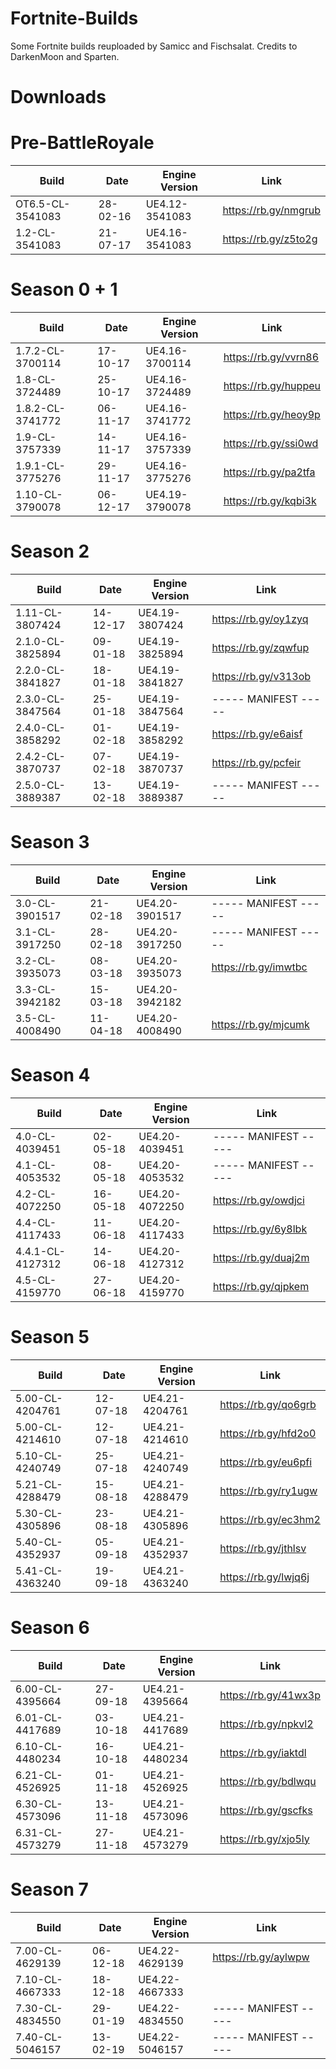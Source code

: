 # Fortnite-Builds
Some Fortnite builds reuploaded by Samicc and Fischsalat. 
Credits to DarkenMoon and Sparten.

# Downloads

# Pre-BattleRoyale
| Build                  	 | Date          	 | Engine Version	    |		    Link             |
| ------------------------------ | --------------------- | ------------------------ | ------------------------------ |
| OT6.5-CL-3541083        	 |  28-02-16	   	 | UE4.12-3541083	    |		https://rb.gy/nmgrub |
| 1.2-CL-3541083         	 |  21-07-17      	 | UE4.16-3541083	    |		https://rb.gy/z5to2g |

# Season 0 + 1
| Build                   	| Date          	 | Engine Version	    |		    Link             |
| ----------------------------- | ---------------------- | ------------------------ | ------------------------------ |
| 1.7.2-CL-3700114        	| 17-10-17      	 | UE4.16-3700114	    |	        https://rb.gy/vvrn86 |
| 1.8-CL-3724489          	| 25-10-17       	 | UE4.16-3724489	    |		https://rb.gy/huppeu |
| 1.8.2-CL-3741772        	| 06-11-17      	 | UE4.16-3741772	    |		https://rb.gy/heoy9p |
| 1.9-CL-3757339          	| 14-11-17       	 | UE4.16-3757339	    |		https://rb.gy/ssi0wd |
| 1.9.1-CL-3775276        	| 29-11-17       	 | UE4.16-3775276	    |		https://rb.gy/pa2tfa |
| 1.10-CL-3790078	  	| 06-12-17	   	 | UE4.19-3790078	    |		https://rb.gy/kqbi3k |
 
# Season 2
| Build                         | Date           	 |  Engine Version	    |		    Link             |
| ----------------------------- | ---------------------- | ------------------------ |------------------------------- |
| 1.11-CL-3807424         	| 14-12-17		 | UE4.19-3807424	    |		https://rb.gy/oy1zyq |
| 2.1.0-CL-3825894        	| 09-01-18	  	 | UE4.19-3825894	    |		https://rb.gy/zqwfup |
| 2.2.0-CL-3841827        	| 18-01-18	  	 | UE4.19-3841827	    |		https://rb.gy/v313ob |
| 2.3.0-CL-3847564        	| 25-01-18	  	 | UE4.19-3847564	    |		----- MANIFEST ----- |
| 2.4.0-CL-3858292        	| 01-02-18	  	 | UE4.19-3858292	    |		https://rb.gy/e6aisf |
| 2.4.2-CL-3870737        	| 07-02-18	  	 | UE4.19-3870737	    |		https://rb.gy/pcfeir |
| 2.5.0-CL-3889387        	| 13-02-18       	 | UE4.19-3889387	    |		----- MANIFEST ----- |

# Season 3
| Build                         | Date           	 |  Engine Version	    |		    Link             |
| ----------------------------- | ---------------------- | ------------------------ | ------------------------------ |
| 3.0-CL-3901517	 	| 21-02-18	   	 | UE4.20-3901517	    |		----- MANIFEST ----- |
| 3.1-CL-3917250	  	| 28-02-18       	 | UE4.20-3917250	    |		----- MANIFEST ----- |
| 3.2-CL-3935073	  	| 08-03-18       	 | UE4.20-3935073 	    | 		https://rb.gy/imwtbc |
| 3.3-CL-3942182          	| 15-03-18       	 | UE4.20-3942182           |                                |
| 3.5-CL-4008490          	| 11-04-18       	 | UE4.20-4008490	    | 		https://rb.gy/mjcumk |

# Season 4
| Build                         | Date           	 |  Engine Version	    |		    Link             |
| ----------------------------- | ---------------------- | ------------------------ | ------------------------------ |
| 4.0-CL-4039451          	| 02-05-18       	 | UE4.20-4039451	    |		----- MANIFEST ----- |
| 4.1-CL-4053532          	| 08-05-18       	 | UE4.20-4053532	    |		----- MANIFEST ----- |
| 4.2-CL-4072250          	| 16-05-18	 	 | UE4.20-4072250 	    | 		https://rb.gy/owdjci |
| 4.4-CL-4117433          	| 11-06-18       	 | UE4.20-4117433  	    |           https://rb.gy/6y8lbk |
| 4.4.1-CL-4127312        	| 14-06-18       	 | UE4.20-4127312 	    |		https://rb.gy/duaj2m |
| 4.5-CL-4159770          	| 27-06-18       	 | UE4.20-4159770 	    |		https://rb.gy/qjpkem |

# Season 5
| Build                         | Date           	 |  Engine Version	    |		    Link             |
| ----------------------------- | ---------------------- | ------------------------ | ------------------------------ |
| 5.00-CL-4204761  	  	| 12-07-18       	 | UE4.21-4204761	    |		https://rb.gy/qo6grb |
| 5.00-CL-4214610	  	| 12-07-18       	 | UE4.21-4214610	    |		https://rb.gy/hfd2o0 |
| 5.10-CL-4240749         	| 25-07-18       	 | UE4.21-4240749	    |		https://rb.gy/eu6pfi |
| 5.21-CL-4288479         	| 15-08-18       	 | UE4.21-4288479 	    |           https://rb.gy/ry1ugw |
| 5.30-CL-4305896         	| 23-08-18       	 | UE4.21-4305896	    |           https://rb.gy/ec3hm2 |
| 5.40-CL-4352937         	| 05-09-18       	 | UE4.21-4352937	    |		https://rb.gy/jthlsv |
| 5.41-CL-4363240         	| 19-09-18       	 | UE4.21-4363240	    |		https://rb.gy/lwjq6j |

# Season 6
| Build                         | Date           	 |  Engine Version	    |		    Link             |
| ----------------------------- | ---------------------- | ------------------------ | ------------------------------ |
| 6.00-CL-4395664         	| 27-09-18       	 | UE4.21-4395664	    |		https://rb.gy/41wx3p |
| 6.01-CL-4417689         	| 03-10-18       	 | UE4.21-4417689	    |           https://rb.gy/npkvl2 |
| 6.10-CL-4480234   	  	| 16-10-18       	 | UE4.21-4480234	    |		https://rb.gy/iaktdl |
| 6.21-CL-4526925         	| 01-11-18       	 | UE4.21-4526925	    |		https://rb.gy/bdlwqu |
| 6.30-CL-4573096         	| 13-11-18       	 | UE4.21-4573096	    |		https://rb.gy/gscfks |
| 6.31-CL-4573279      	  	| 27-11-18       	 | UE4.21-4573279	    |		https://rb.gy/xjo5ly |

# Season 7
| Build                         | Date           	 |  Engine Version	    |		    Link             |
| ----------------------------- | ---------------------- | ------------------------ | ------------------------------ |
| 7.00-CL-4629139         	| 06-12-18       	 | UE4.22-4629139	    |		https://rb.gy/aylwpw |
| 7.10-CL-4667333	       	| 18-12-18             	 | UE4.22-4667333	    |		            	     |
| 7.30-CL-4834550         	| 29-01-19       	 | UE4.22-4834550	    |		----- MANIFEST ----- |
| 7.40-CL-5046157         	| 13-02-19       	 | UE4.22-5046157	    |		----- MANIFEST ----- |
